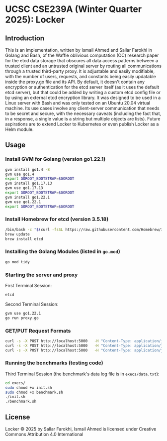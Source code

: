 # UCSC CSE239A (Winter Quarter 2025): Locker

## Introduction

This is an implementation, written by Ismail Ahmed and Sallar Farokhi in Golang and Bash, of the Waffle oblivious computation (OC) research paper for the etcd data storage that obscures all data access patterns between a trusted client and an untrusted original server by routing all communications through a trusted third-party proxy. It is adjustable and easily modifiable, with the number of users, requests, and constants being easily updatable inside the proxy.go file and its API. By default, it doesn't contain any encryption or authentication for the etcd server itself (as it uses the default etcd server), but that could be added by writing a custom etcd config file or by using an external etcd encryption library. It was designed to be used in a Linux server with Bash and was only tested on an Ubuntu 20.04 virtual machine. Its use cases involve any client-server communication that needs to be secret and secure, with the necessary caveats (including the fact that, in a response, a single value is a string but multiple objects are lists). Future aspirations are to extend Locker to Kubernetes or even publish Locker as a Helm module.

## Usage

### Install GVM for Golang (version go1.22.1)

```bash
gvm install go1.4 -B
gvm use go1.4
export GOROOT_BOOTSTRAP=$GOROOT
gvm install go1.17.13
gvm use go1.17.13
export GOROOT_BOOTSTRAP=$GOROOT
gvm install go1.22.1
gvm use go1.22.1
export GOROOT_BOOTSTRAP=$GOROOT
```

### Install Homebrew for etcd (version 3.5.18)

```bash
/bin/bash -c "$(curl -fsSL https://raw.githubusercontent.com/Homebrew/install/HEAD/install.sh)"
brew update
brew install etcd
```

### Installing the Golang Modules (listed in `go.mod`)

```bash
go mod tidy
```

### Starting the server and proxy

First Terminal Session:

```bash
etcd
```

Second Terminal Session:

```bash
gvm use go1.22.1 
go run proxy.go
```

### GET/PUT Request Formats

```bash
curl -s -X POST http://localhost:5000   -H "Content-Type: application/json"   -d '[{"rid": "1", "op": "read", "key": "foo"}]'
curl -s -X POST http://localhost:5000   -H "Content-Type: application/json"   -d '[{"rid": "1", "op": "read", "key": "foo"},{"rid": "2", "op": "read", "key": "bar"}]'
curl -s -X POST http://localhost:5000   -H "Content-Type: application/json"   -d '[{"rid": "1", "op": "write", "key": "foo", "val": "bar"}]'
```

### Running the benchmarks (testing code)

Third Terminal Session (the benchmark's data log file is in `execs/data.txt`):

```bash
cd execs/
sudo chmod +x init.sh
sudo chmod +x benchmark.sh
./init.sh
./benchmark.sh
```

## License

Locker © 2025 by Sallar Farokhi, Ismail Ahmed is licensed under Creative Commons Attribution 4.0 International
